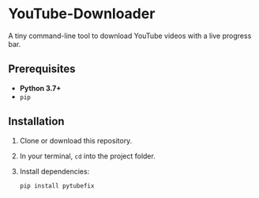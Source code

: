 # YouTube-Downloader

A tiny command-line tool to download YouTube videos with a live progress bar.

## Prerequisites

- **Python 3.7+**  
- `pip`

## Installation

1. Clone or download this repository.  
2. In your terminal, `cd` into the project folder.  
3. Install dependencies:

   ```bash
   pip install pytubefix
